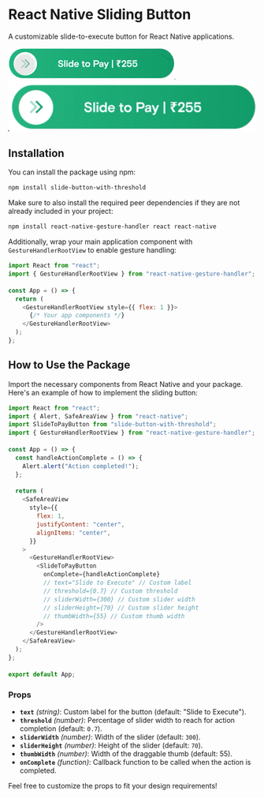 # React Native Sliding Button

A customizable slide-to-execute button for React Native applications.

![Sliding Button Demo1](./assets/preview1.gif)
![Sliding Button Demo2](./assets/preview2.gif)

## Installation

You can install the package using npm:

```bash
npm install slide-button-with-threshold
```

Make sure to also install the required peer dependencies if they are not already included in your project:

```bash
npm install react-native-gesture-handler react react-native
```

Additionally, wrap your main application component with `GestureHandlerRootView` to enable gesture handling:

```javascript
import React from "react";
import { GestureHandlerRootView } from "react-native-gesture-handler";

const App = () => {
  return (
    <GestureHandlerRootView style={{ flex: 1 }}>
      {/* Your app components */}
    </GestureHandlerRootView>
  );
};
```

## How to Use the Package

Import the necessary components from React Native and your package. Here's an example of how to implement the sliding button:

```javascript
import React from "react";
import { Alert, SafeAreaView } from "react-native";
import SlideToPayButton from "slide-button-with-threshold";
import { GestureHandlerRootView } from "react-native-gesture-handler";

const App = () => {
  const handleActionComplete = () => {
    Alert.alert("Action completed!");
  };

  return (
    <SafeAreaView
      style={{
        flex: 1,
        justifyContent: "center",
        alignItems: "center",
      }}
    >
      <GestureHandlerRootView>
        <SlideToPayButton
          onComplete={handleActionComplete}
          // text="Slide to Execute" // Custom label
          // threshold={0.7} // Custom threshold
          // sliderWidth={300} // Custom slider width
          // sliderHeight={70} // Custom slider height
          // thumbWidth={55} // Custom thumb width
        />
      </GestureHandlerRootView>
    </SafeAreaView>
  );
};

export default App;
```

### Props

- **`text`** _(string)_: Custom label for the button (default: "Slide to Execute").
- **`threshold`** _(number)_: Percentage of slider width to reach for action completion (default: `0.7`).
- **`sliderWidth`** _(number)_: Width of the slider (default: `300`).
- **`sliderHeight`** _(number)_: Height of the slider (default: `70`).
- **`thumbWidth`** _(number)_: Width of the draggable thumb (default: 55).
- **`onComplete`** _(function)_: Callback function to be called when the action is completed.

Feel free to customize the props to fit your design requirements!
